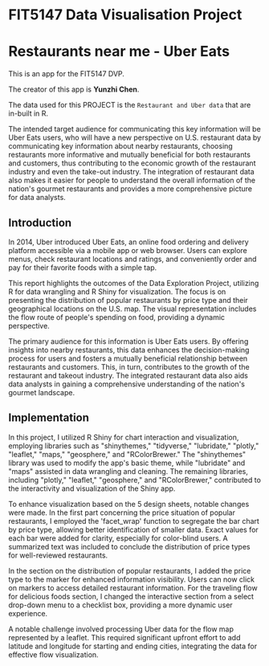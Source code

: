 # FIT5147 Data Visualisation Project 
# Restaurants near me - Uber Eats
This is an app for the FIT5147 DVP. 

The creator of this app is **Yunzhi Chen**.

The data used for this PROJECT is the `Restaurant and Uber data` that are in-built in R. 

The intended target audience for communicating this key information will be Uber Eats users, who will have a new perspective on U.S. restaurant data by communicating key information about nearby restaurants, choosing restaurants more informative and mutually beneficial for both restaurants and customers, thus contributing to the economic growth of the restaurant industry and even the take-out industry. The integration of restaurant data also makes it easier for people to understand the overall information of the nation's gourmet restaurants and provides a more comprehensive picture for data analysts.

## Introduction
In 2014, Uber introduced Uber Eats, an online food ordering and delivery platform accessible via a mobile app or web browser. Users can explore menus, check restaurant locations and ratings, and conveniently order and pay for their favorite foods with a simple tap.

This report highlights the outcomes of the Data Exploration Project, utilizing R for data wrangling and R Shiny for visualization. The focus is on presenting the distribution of popular restaurants by price type and their geographical locations on the U.S. map. The visual representation includes the flow route of people's spending on food, providing a dynamic perspective.

The primary audience for this information is Uber Eats users. By offering insights into nearby restaurants, this data enhances the decision-making process for users and fosters a mutually beneficial relationship between restaurants and customers. This, in turn, contributes to the growth of the restaurant and takeout industry. The integrated restaurant data also aids data analysts in gaining a comprehensive understanding of the nation's gourmet landscape.

## Implementation
In this project, I utilized R Shiny for chart interaction and visualization, employing libraries such as "shinythemes," "tidyverse," "lubridate," "plotly," "leaflet," "maps," "geosphere," and "RColorBrewer." The "shinythemes" library was used to modify the app's basic theme, while "lubridate" and "maps" assisted in data wrangling and cleaning. The remaining libraries, including "plotly," "leaflet," "geosphere," and "RColorBrewer," contributed to the interactivity and visualization of the Shiny app.

To enhance visualization based on the 5 design sheets, notable changes were made. In the first part concerning the price situation of popular restaurants, I employed the 'facet_wrap' function to segregate the bar chart by price type, allowing better identification of smaller data. Exact values for each bar were added for clarity, especially for color-blind users. A summarized text was included to conclude the distribution of price types for well-reviewed restaurants.

In the section on the distribution of popular restaurants, I added the price type to the marker for enhanced information visibility. Users can now click on markers to access detailed restaurant information. For the traveling flow for delicious foods section, I changed the interactive section from a select drop-down menu to a checklist box, providing a more dynamic user experience.

A notable challenge involved processing Uber data for the flow map represented by a leaflet. This required significant upfront effort to add latitude and longitude for starting and ending cities, integrating the data for effective flow visualization.
